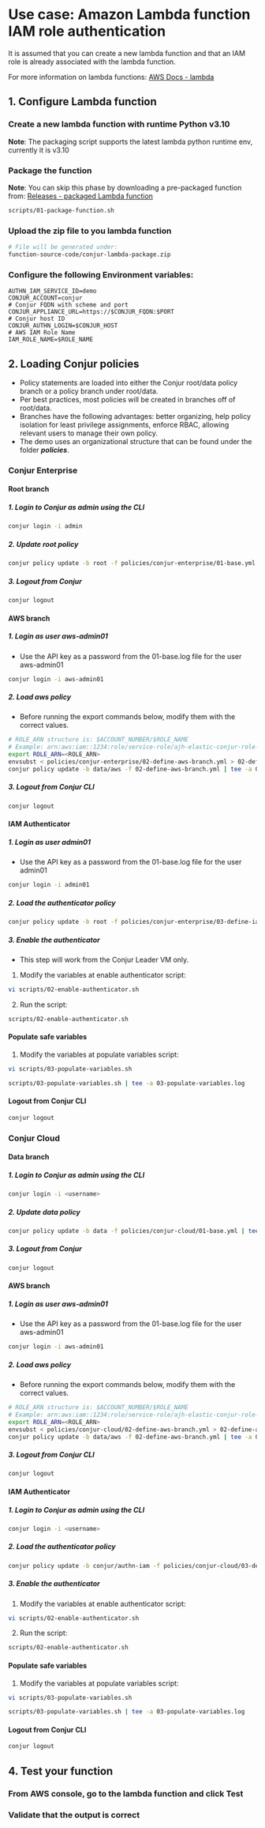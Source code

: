 # Use case: Amazon Lambda function IAM role authentication

It is assumed that you can create a new lambda function and that an IAM role is already associated with the lambda function.

For more information on lambda functions: [AWS Docs - lambda](https://docs.aws.amazon.com/lambda/latest/dg/getting-started.html)

## 1. Configure Lambda function
### Create a new lambda function with runtime Python v3.10
**Note**: The packaging script supports the latest lambda python runtime env, currently it is v3.10
### Package the function
**Note**: You can skip this phase by downloading a pre-packaged function from: [Releases - packaged Lambda function](https://github.com/assafjh/cybr-demos/releases/tag/built-lambda-function-python-v3.10)
```bash
scripts/01-package-function.sh
```
### Upload the zip file to you lambda function
```bash
# File will be generated under:
function-source-code/conjur-lambda-package.zip
```
### Configure the following Environment variables:
```properties
AUTHN_IAM_SERVICE_ID=demo
CONJUR_ACCOUNT=conjur
# Conjur FQDN with scheme and port
CONJUR_APPLIANCE_URL=https://$CONJUR_FQDN:$PORT
# Conjur host ID
CONJUR_AUTHN_LOGIN=$CONJUR_HOST
# AWS IAM Role Name
IAM_ROLE_NAME=$ROLE_NAME
```

## 2. Loading Conjur policies
- Policy statements are loaded into either the Conjur root/data policy branch or a policy branch under root/data.
- Per best practices, most policies will be created in branches off of root/data.
- Branches have the following advantages: better organizing, help policy isolation for least privilege assignments, enforce RBAC, allowing relevant users to manage their own policy.
- The demo uses an organizational structure that can be found under the folder ***policies***.

### Conjur Enterprise
####  Root branch
##### 1. Login to Conjur as admin using the CLI
```bash
conjur login -i admin
```
##### 2. Update root policy
```bash
conjur policy update -b root -f policies/conjur-enterprise/01-base.yml | tee -a 01-base.log
```
##### 3. Logout from Conjur
```Bash
conjur logout
```
#### AWS branch
##### 1. Login as user aws-admin01
- Use the API key as a password from the 01-base.log file for the user aws-admin01
```bash
conjur login -i aws-admin01
```
##### 2. Load aws policy
- Before running the export commands below, modify them with the correct values.
```bash
# ROLE_ARN structure is: $ACCOUNT_NUMBER/$ROLE_NAME
# Example: arn:aws:iam::1234:role/service-role/ajh-elastic-conjur-role-123 -> export ROLE_ARN=1234/ajh-elastic-conjur-role-123
export ROLE_ARN=<ROLE_ARN>
envsubst < policies/conjur-enterprise/02-define-aws-branch.yml > 02-define-aws-branch.yml
conjur policy update -b data/aws -f 02-define-aws-branch.yml | tee -a 02-define-aws-branch.log
```
##### 3. Logout from Conjur CLI
```Bash
conjur logout
```
#### IAM Authenticator
##### 1. Login as user admin01
 - Use the API key as a password from the 01-base.log file for the user admin01
```bash
conjur login -i admin01
```
##### 2. Load the authenticator policy
```Bash
conjur policy update -b root -f policies/conjur-enterprise/03-define-iam-auth.yml | tee -a 03-define-iam-auth.log
```
##### 3. Enable the authenticator
- This step will work from the Conjur Leader VM only.
1. Modify the variables at enable authenticator script:
```bash 
vi scripts/02-enable-authenticator.sh
```
2. Run the script:
```bash
scripts/02-enable-authenticator.sh
```
#### Populate safe variables
1. Modify the variables at populate variables script:
```bash 
vi scripts/03-populate-variables.sh
```
```Bash
scripts/03-populate-variables.sh | tee -a 03-populate-variables.log
```
#### Logout from Conjur CLI
```Bash
conjur logout
```
### Conjur Cloud
####  Data branch
##### 1. Login to Conjur as admin using the CLI
```bash
conjur login -i <username>
```
##### 2. Update data policy
```bash
conjur policy update -b data -f policies/conjur-cloud/01-base.yml | tee -a 01-base.log
```
##### 3. Logout from Conjur
```Bash
conjur logout
```
#### AWS branch
##### 1. Login as user aws-admin01
- Use the API key as a password from the 01-base.log file for the user aws-admin01
```bash
conjur login -i aws-admin01
```
##### 2. Load aws policy
- Before running the export commands below, modify them with the correct values.
```bash
# ROLE_ARN structure is: $ACCOUNT_NUMBER/$ROLE_NAME
# Example: arn:aws:iam::1234:role/service-role/ajh-elastic-conjur-role-123 -> export ROLE_ARN=1234/ajh-elastic-conjur-role-123
export ROLE_ARN=<ROLE_ARN>
envsubst < policies/conjur-cloud/02-define-aws-branch.yml > 02-define-aws-branch.yml
conjur policy update -b data/aws -f 02-define-aws-branch.yml | tee -a 02-define-aws-branch.log
```
##### 3. Logout from Conjur CLI
```Bash
conjur logout
```
#### IAM Authenticator
##### 1. Login to Conjur as admin using the CLI
```bash
conjur login -i <username>
```
##### 2. Load the authenticator policy
```Bash
conjur policy update -b conjur/authn-iam -f policies/conjur-cloud/03-define-iam-auth.yml | tee -a 03-define-iam-auth.log
```
##### 3. Enable the authenticator
1. Modify the variables at enable authenticator script:
```bash 
vi scripts/02-enable-authenticator.sh
```
2. Run the script:
```bash
scripts/02-enable-authenticator.sh
```
#### Populate safe variables
1. Modify the variables at populate variables script:
```bash 
vi scripts/03-populate-variables.sh
```
```Bash
scripts/03-populate-variables.sh | tee -a 03-populate-variables.log
```
#### Logout from Conjur CLI
```Bash
conjur logout
```
## 4. Test your function
### From AWS console, go to the lambda function and click Test
###  Validate that the output is correct

